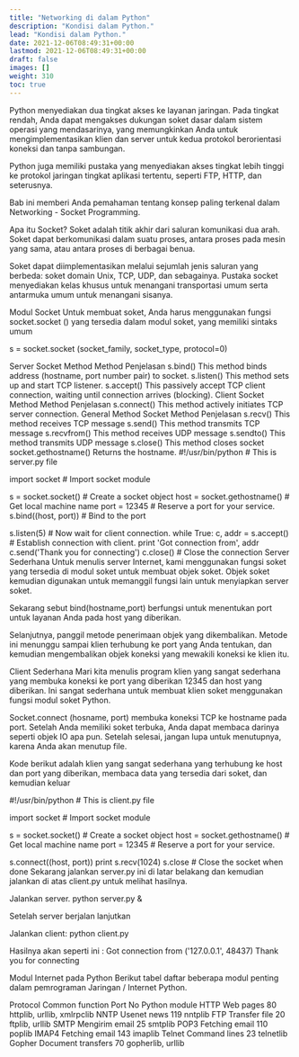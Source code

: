 ```yaml
---
title: "Networking di dalam Python"
description: "Kondisi dalam Python."
lead: "Kondisi dalam Python."
date: 2021-12-06T08:49:31+00:00
lastmod: 2021-12-06T08:49:31+00:00
draft: false
images: []
weight: 310
toc: true
---
```

Python menyediakan dua tingkat akses ke layanan jaringan. Pada tingkat rendah, Anda dapat mengakses dukungan soket dasar dalam sistem operasi yang mendasarinya, yang memungkinkan Anda untuk mengimplementasikan klien dan server untuk kedua protokol berorientasi koneksi dan tanpa sambungan.

Python juga memiliki pustaka yang menyediakan akses tingkat lebih tinggi ke protokol jaringan tingkat aplikasi tertentu, seperti FTP, HTTP, dan seterusnya.

Bab ini memberi Anda pemahaman tentang konsep paling terkenal dalam Networking - Socket Programming.

Apa itu Socket?
Soket adalah titik akhir dari saluran komunikasi dua arah. Soket dapat berkomunikasi dalam suatu proses, antara proses pada mesin yang sama, atau antara proses di berbagai benua.

Soket dapat diimplementasikan melalui sejumlah jenis saluran yang berbeda: soket domain Unix, TCP, UDP, dan sebagainya. Pustaka socket menyediakan kelas khusus untuk menangani transportasi umum serta antarmuka umum untuk menangani sisanya.

Modul Socket
Untuk membuat soket, Anda harus menggunakan fungsi socket.socket () yang tersedia dalam modul soket, yang memiliki sintaks umum

s = socket.socket (socket_family, socket_type, protocol=0)

Server Socket Method
Method	Penjelasan
s.bind()	This method binds address (hostname, port number pair) to socket.
s.listen()	This method sets up and start TCP listener.
s.accept()	This passively accept TCP client connection, waiting until connection arrives (blocking).
Client Socket Method
Method	Penjelasan
s.connect()	This method actively initiates TCP server connection.
General Method Socket
Method	Penjelasan
s.recv()	This method receives TCP message
s.send()	This method transmits TCP message
s.recvfrom()	This method receives UDP message
s.sendto()	This method transmits UDP message
s.close()	This method closes socket
socket.gethostname()	Returns the hostname.
#!/usr/bin/python           # This is server.py file

import socket               # Import socket module

s = socket.socket()         # Create a socket object
host = socket.gethostname() # Get local machine name
port = 12345                # Reserve a port for your service.
s.bind((host, port))        # Bind to the port

s.listen(5)                 # Now wait for client connection.
while True:
   c, addr = s.accept()     # Establish connection with client.
   print 'Got connection from', addr
   c.send('Thank you for connecting')
   c.close()                # Close the connection
Server Sederhana
Untuk menulis server Internet, kami menggunakan fungsi soket yang tersedia di modul soket untuk membuat objek soket. Objek soket kemudian digunakan untuk memanggil fungsi lain untuk menyiapkan server soket.

Sekarang sebut bind(hostname,port) berfungsi untuk menentukan port untuk layanan Anda pada host yang diberikan.

Selanjutnya, panggil metode penerimaan objek yang dikembalikan. Metode ini menunggu sampai klien terhubung ke port yang Anda tentukan, dan kemudian mengembalikan objek koneksi yang mewakili koneksi ke klien itu.

Client Sederhana
Mari kita menulis program klien yang sangat sederhana yang membuka koneksi ke port yang diberikan 12345 dan host yang diberikan. Ini sangat sederhana untuk membuat klien soket menggunakan fungsi modul soket Python.

Socket.connect (hosname, port) membuka koneksi TCP ke hostname pada port. Setelah Anda memiliki soket terbuka, Anda dapat membaca darinya seperti objek IO apa pun. Setelah selesai, jangan lupa untuk menutupnya, karena Anda akan menutup file.

Kode berikut adalah klien yang sangat sederhana yang terhubung ke host dan port yang diberikan, membaca data yang tersedia dari soket, dan kemudian keluar

#!/usr/bin/python           # This is client.py file

import socket               # Import socket module

s = socket.socket()         # Create a socket object
host = socket.gethostname() # Get local machine name
port = 12345                # Reserve a port for your service.

s.connect((host, port))
print s.recv(1024)
s.close                     # Close the socket when done
Sekarang jalankan server.py ini di latar belakang dan kemudian jalankan di atas client.py untuk melihat hasilnya.

Jalankan server.
python server.py &

Setelah server berjalan lanjutkan

Jalankan client:
python client.py

Hasilnya akan seperti ini : Got connection from ('127.0.0.1', 48437) Thank you for connecting

Modul Internet pada Python
Berikut tabel daftar beberapa modul penting dalam pemrograman Jaringan / Internet Python.

Protocol	Common function	Port No	Python module
HTTP	Web pages	80	httplib, urllib, xmlrpclib
NNTP	Usenet news	119	nntplib
FTP	Transfer file	20	ftplib, urllib
SMTP	Mengirim email	25	smtplib
POP3	Fetching email	110	poplib
IMAP4	Fetching email	143	imaplib
Telnet	Command lines	23	telnetlib
Gopher	Document transfers	70	gopherlib, urllib